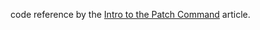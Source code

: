 code reference by the [Intro to the Patch Command]("http://engineering.pivotal.io/post/intro-to-patch/") article.
